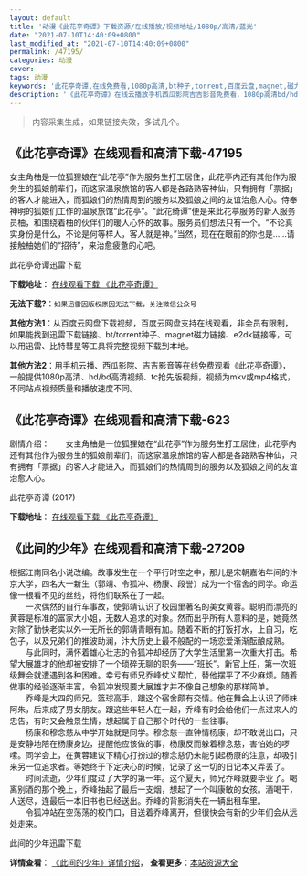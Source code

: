 ```yaml
---
layout: default
title: '动漫《此花亭奇谭》下载资源/在线播放/视频地址/1080p/高清/蓝光'
date: "2021-07-10T14:40:09+0800"
last_modified_at: "2021-07-10T14:40:09+0800"
permalink: /47195/
categories: 动漫
cover:
tags: 动漫
keywords: '此花亭奇谭,在线免费看,1080p高清,bt种子,torrent,百度云盘,magnet,磁力链,迅雷下载资源'
description: '《此花亭奇谭》在线云播放手机西瓜影院吉吉影音免费看，1080p高清bd/hd未删减完整版和tc抢先枪版，mkv/mp4格式，附带bt/torrent种子、magnet/磁力链、百度云盘、网盘资源迅雷下载链接'
---
```


>内容采集生成，如果链接失效，多试几个。


## 《此花亭奇谭》在线观看和高清下载-47195

女主角柚是一位狐狸娘在“此花亭”作为服务生打工居住，此花亭内还有其他作为服务生的狐娘前辈们，而这家温泉旅馆的客人都是各路熟客神仙，只有拥有「票据」的客人才能进入，而狐娘们的热情周到的服务以及狐娘之间的友谊治愈人心。侍奉神明的狐娘们工作的温泉旅馆“此花亭”。“此花绮谭”便是来此花葶服务的新人服务员柚，和围绕着柚的伙伴们的暖人心怀的故事。服务员们想法只有一个。“不论真实身份是什么，不论是何等样人，客人就是神。”当然，现在在眼前的你也是……请接触柚她们的“招待”，来治愈疲惫的心吧。


此花亭奇谭迅雷下载

**下载地址**： [在线观看下载 《此花亭奇谭》](https://www.993dy.com//vod-detail-id-27777.html) 


**无法下载?**：`如果迅雷因版权原因无法下载，关注微信公众号 `

**其他方法1**：从百度云网盘下载视频，百度云网盘支持在线观看，非会员有限制，如果能找到迅雷下载链接、bt/torrent种子、magnet磁力链接、e2dk链接等，可以用迅雷、比特彗星等工具将完整视频下载到本地。

**其他方法2**：用手机云播、西瓜影院、吉吉影音等在线免费观看《此花亭奇谭》，一般提供1080p高清、hd/bd高清视频、tc抢先版视频，视频为mkv或mp4格式，不同站点视频质量和播放速度不同。


## 《此花亭奇谭》在线观看和高清下载-623

剧情介绍：　　女主角柚是一位狐狸娘在“此花亭”作为服务生打工居住，此花亭内还有其他作为服务生的狐娘前辈们，而这家温泉旅馆的客人都是各路熟客神仙，只有拥有「票据」的客人才能进入，而狐娘们的热情周到的服务以及狐娘之间的友谊治愈人心。


此花亭奇谭 (2017)

**下载地址**： [在线观看下载 《此花亭奇谭》](https://www.btbtdy.me/btdy/dy11654.html) 


## 《此间的少年》在线观看和高清下载-27209

根据江南同名小说改编。故事发生在一个平行时空之中，那儿是宋朝嘉佑年间的汴京大学，四名大一新生（郭靖、令狐冲、杨康、段誉）成为一个宿舍的同学。命运像一根看不见的丝线，将他们联系在了一起。<br />　　一次偶然的自行车事故，使郭靖认识了校园里著名的美女黄蓉。聪明而漂亮的黄蓉是标准的富家大小姐，无数人追求的对象。然而出乎所有人意料的是，她竟然对除了勤快老实以外一无所长的郭靖青眼有加。随着不断的打饭打水，上自习，吃包子，以及兄弟们的推波助澜，汴大历史上最不般配的一场恋爱渐渐酝酿成熟。<br />　　与此同时，满怀着雄心壮志的令狐冲却经历了大学生活里第一次重大打击。希望大展雄才的他却被安排了一个琐碎无聊的职务——“班长”。新官上任，第一次班级舞会就遭遇到各种困难。幸亏有师兄乔峰仗义帮忙，替他摆平了不少麻烦。随着做事的经验逐渐丰富，令狐冲发现要大展雄才并不像自己想象的那样简单。<br />　　乔峰是大四的师兄，篮球高手，跟这个宿舍颇有交情。他在舞会上认识了师妹阿朱，后来成了男女朋友。跟这些年轻人在一起，乔峰有时会给他们一点过来人的忠告，有时又会触景生情，想起属于自己那个时代的一些往事。<br />　　杨康和穆念慈从中学开始就是同学。穆念慈一直钟情杨康，却不敢说出口，只是安静地陪在杨康身边，提醒他应该做的事，杨康反而躲着穆念慈，害怕她的啰嗦。同学会上，在黄蓉建议下精心打扮过的穆念慈仍未能引起杨康的注意，却吸引来另一位追求者。等她终于下定决心的时候，记录了这一切的日记本又弄丢了。<br />　　时间流逝，少年们度过了大学的第一年。这个夏天，师兄乔峰就要毕业了。喝离别酒的那个晚上，乔峰抽起了最后一支烟，想起了一个叫康敏的女孩。酒喝干，人送尽，连最后一本旧书也已经送出。乔峰的背影消失在一辆出租车里。<br />　　令狐冲站在空荡荡的校门口，目送着乔峰离开，但很快会有新的少年们会从远处走来。


此间的少年迅雷下载

**详情查看**： [《此间的少年》详情介绍](/movie/27209/)， **查看更多**：[本站资源大全](/movie/t/all/)

